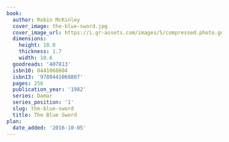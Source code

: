 ```yaml
---
book:
  author: Robin McKinley
  cover_image: the-blue-sword.jpg
  cover_image_url: https://i.gr-assets.com/images/S/compressed.photo.goodreads.com/books/1563198223l/407813._SY160_.jpg
  dimensions:
    height: 18.0
    thickness: 1.7
    width: 10.6
  goodreads: '407813'
  isbn10: 0441068804
  isbn13: '9780441068807'
  pages: 256
  publication_year: '1982'
  series: Damar
  series_position: '1'
  slug: the-blue-sword
  title: The Blue Sword
plan:
  date_added: '2016-10-05'
---
```

